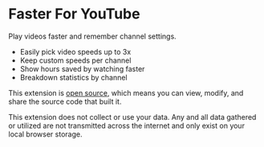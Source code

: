 # Faster For YouTube
Play videos faster and remember channel settings.
- Easily pick video speeds up to 3x
- Keep custom speeds per channel
- Show hours saved by watching faster
- Breakdown statistics by channel

This extension is [open source](https://github.com/17324552263/fasterforyoutube), which means you can view, modify, and share the source code that built it.

This extension does not collect or use your data. Any and all data gathered or utilized are not transmitted across the internet and only exist on your local browser storage. 